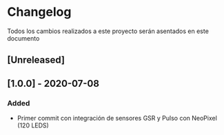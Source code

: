 # Changelog
Todos los cambios realizados a este proyecto serán asentados en este documento

## [Unreleased]

## [1.0.0] - 2020-07-08
### Added
- Primer commit con integración de sensores GSR y Pulso con NeoPixel (120 LEDS)
